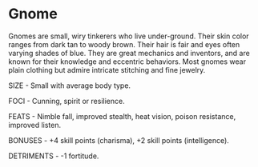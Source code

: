 # Gnome

Gnomes are small, wiry tinkerers who live under-ground. Their skin color ranges from dark tan to woody brown. Their hair is fair and eyes often varying shades of blue. They are great mechanics and inventors, and are known for their knowledge and eccentric behaviors. Most gnomes wear plain clothing but admire intricate stitching and fine jewelry.

SIZE - Small with average body type.

FOCI - Cunning, spirit or resilience.

FEATS - Nimble fall, improved stealth, heat vision, poison resistance, improved listen.

BONUSES - +4 skill points (charisma), +2 skill points (intelligence).

DETRIMENTS - -1 fortitude.
